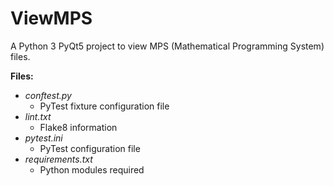 # ViewMPS

A Python 3 PyQt5 project to view MPS (Mathematical Programming System) files.

**Files:**
- *conftest.py*
  - PyTest fixture configuration file
- *lint.txt*
  - Flake8 information
- *pytest.ini*
  - PyTest configuration file
- *requirements.txt*
  - Python modules required
